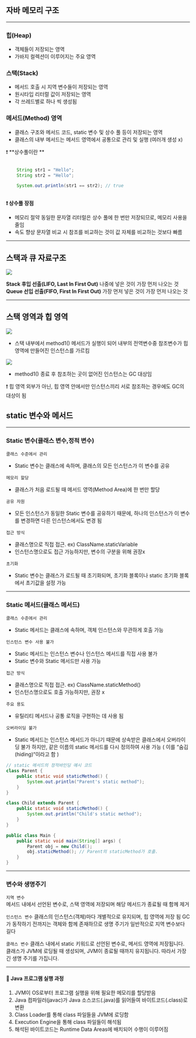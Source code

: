 ## 자바 메모리 구조 
---

### 힙(Heap)
- 객체들이 저장되는 영역 
- 가바지 컬렉션이 이루어지는 주요 영역
### 스택(Stack)
- 메서드 호출 시 지역 변수들이 저장되는 영역 
- 원시타입 리터럴 값이 저장되는 영역
- 각 쓰레드별로 하나 씩 생성됨
### 메서드(Method) 영역
- 클래스 구조와 메서드 코드, static 변수 및 상수 풀 등이 저장되는 영역
- 클래스의 내부 메서드는 메서드 영역에서 공통으로 관리 및 실행 (여러개 생성 x)

❗️ **상수풀이란 **

```java

    String str1 = "Hello";
    String str2 = "Hello";

    System.out.println(str1 == str2); // true
    
```
**❗️ 상수풀 장점**

- 메모리 절약
동일한 문자열 리터럴은 상수 풀에 한 번만 저장되므로, 메모리 사용을 줄임
- 속도 향상
문자열 비교 시 참조를 비교하는 것이 값 자체를 비교하는 것보다 빠름
---
## 스택과 큐 자료구조 

![](https://velog.velcdn.com/images/boram0415/post/be25bc50-3e32-4ab0-9d30-2c1ace90b66a/image.png)

**Stack 후입 선출(LIFO, Last In First Out)**
나중에 넣은 것이 가장 먼저 나오는 것
**Queue 선입 선출(FIFO, First In First Out)**
가장 먼저 넣은 것이 가장 먼저 나오는 것

---
## 스택 영역과 힙 영역 



![](https://velog.velcdn.com/images/boram0415/post/d08aa686-9bdb-4120-968f-81249d5aeb05/image.png)

- 스택 내부에서 method1() 메서드가 실행이 되어 내부의 전역변수중 참조변수가 힙 영역에 만들어진 인스턴스를 가르킴 


![](https://velog.velcdn.com/images/boram0415/post/1b54f2e1-ce2f-45b9-8be0-9d03b82a3b06/image.png)

- method1() 종료 후 참조하는 곳이 없어진 인스턴스는 GC 대상임 

❗️ 힙 영역 외부가 아닌, 힙 영역 안에서만 인스턴스끼리 서로 참조하는 경우에도 GC의 대상이 됨 
ㅤ
## static 변수와 메서드
---
### Static 변수(클래스 변수,정적 변수)
`클래스 수준에서 관리`
- Static 변수는 클래스에 속하며, 클래스의 모든 인스턴스가 이 변수를 공유

`메모리 할당`
- 클래스가 처음 로드될 때 메서드 영역(Method Area)에 한 번만 할당

`공유 자원`
- 모든 인스턴스가 동일한 Static 변수를 공유하기 때문에, 하나의 인스턴스가 이 변수를 변경하면 
다른 인스턴스에서도 변경 됨

`접근 방식`
- 클래스명으로 직접 접근. ex) ClassName.staticVariable
- 인스턴스명으로도 접근 가능하지만, 변수의 구분을 위해 권장x
    
`초기화`
- Static 변수는 클래스가 로드될 때 초기화되며, 초기화 블록이나 static 초기화 블록에서 초기값을 설정 가능

----
### Static 메서드(클래스 메서드)

`클래스 수준에서 관리`
- Static 메서드는 클래스에 속하며, 객체 인스턴스와 무관하게 호출 가능

`인스턴스 변수 사용 불가`
- Static 메서드는 인스턴스 변수나 인스턴스 메서드를 직접 사용 불가
- Static 변수와 Static 메서드만 사용 가능

`접근 방식`
- 클래스명으로 직접 접근. ex) ClassName.staticMethod()
- 인스턴스명으로도 호출 가능하지만, 권장 x 

`주요 용도`
- 유틸리티 메서드나 공통 로직을 구현하는 데 사용 됨

`오버라이딩 불가`
- Static 메서드는 인스턴스 메서드가 아니기 때문에 상속받은 클래스에서 오버라이딩 불가
하지만, 같은 이름의 static 메서드를 다시 정의하여 사용 가능 ( 이를 “숨김(hiding)“이라고 함 )



```java
// static 메서드의 정적바인딩 예시 코드
class Parent {
    public static void staticMethod() {
        System.out.println("Parent's static method");
    }
}

class Child extends Parent {
    public static void staticMethod() {
        System.out.println("Child's static method");
    }
}

public class Main {
    public static void main(String[] args) {
        Parent obj = new Child();
        obj.staticMethod(); // Parent의 staticMethod가 호출.
    }
}
```

--- 
### 변수와 생명주기 

`지역 변수`  
메서드 내에서 선언된 변수로, 스택 영역에 저장되며 해당 메서드가 종료될 때 함께 제거

`인스턴스 변수` 
클래스의 인스턴스(객체)마다 개별적으로 유지되며, 힙 영역에 저장 됨 
GC가 동작하기 전까지는 객체와 함께 존재하므로 생명 주기가 일반적으로 지역 변수보다 길다

`클래스 변수` 
클래스 내에서 static 키워드로 선언된 변수로, 메서드 영역에 저장됩니다. 클래스가 JVM에 로딩될 때 생성되며, JVM이 종료될 때까지 유지됩니다. 따라서 가장 긴 생명 주기를 가집니다.

---



#### 📗 Java 프로그램 실행 과정
1. JVM이 OS로부터 프로그램 실행을 위해 필요한 메모리를 할당받음
2. Java 컴파일러(javac)가 Java 소스코드(.java)를 읽어들여 바이트코드(.class)로 변환
3. Class Loader를 통해 class 파일들을 JVM에 로딩함
4. Execution Engine을 통해 class 파일들이 해석됨
5. 해석된 바이트코드는 Runtime Data Areas에 배치되어 수행이 이루어짐



